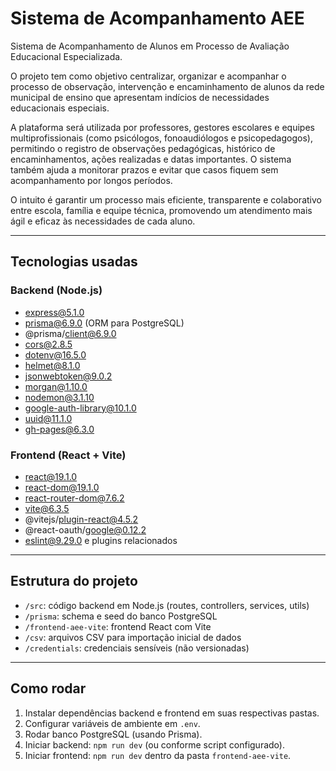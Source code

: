 # Sistema de Acompanhamento AEE

Sistema de Acompanhamento de Alunos em Processo de Avaliação Educacional Especializada.

O projeto tem como objetivo centralizar, organizar e acompanhar o processo de observação, intervenção e encaminhamento de alunos da rede municipal de ensino que apresentam indícios de necessidades educacionais especiais.

A plataforma será utilizada por professores, gestores escolares e equipes multiprofissionais (como psicólogos, fonoaudiólogos e psicopedagogos), permitindo o registro de observações pedagógicas, histórico de encaminhamentos, ações realizadas e datas importantes. O sistema também ajuda a monitorar prazos e evitar que casos fiquem sem acompanhamento por longos períodos.

O intuito é garantir um processo mais eficiente, transparente e colaborativo entre escola, família e equipe técnica, promovendo um atendimento mais ágil e eficaz às necessidades de cada aluno.

---

## Tecnologias usadas

### Backend (Node.js)

- express@5.1.0
- prisma@6.9.0 (ORM para PostgreSQL)
- @prisma/client@6.9.0
- cors@2.8.5
- dotenv@16.5.0
- helmet@8.1.0
- jsonwebtoken@9.0.2
- morgan@1.10.0
- nodemon@3.1.10
- google-auth-library@10.1.0
- uuid@11.1.0
- gh-pages@6.3.0

### Frontend (React + Vite)

- react@19.1.0
- react-dom@19.1.0
- react-router-dom@7.6.2
- vite@6.3.5
- @vitejs/plugin-react@4.5.2
- @react-oauth/google@0.12.2
- eslint@9.29.0 e plugins relacionados

---

## Estrutura do projeto

- `/src`: código backend em Node.js (routes, controllers, services, utils)
- `/prisma`: schema e seed do banco PostgreSQL
- `/frontend-aee-vite`: frontend React com Vite
- `/csv`: arquivos CSV para importação inicial de dados
- `/credentials`: credenciais sensíveis (não versionadas)

---

## Como rodar

1. Instalar dependências backend e frontend em suas respectivas pastas.
2. Configurar variáveis de ambiente em `.env`.
3. Rodar banco PostgreSQL (usando Prisma).
4. Iniciar backend: `npm run dev` (ou conforme script configurado).
5. Iniciar frontend: `npm run dev` dentro da pasta `frontend-aee-vite`.
